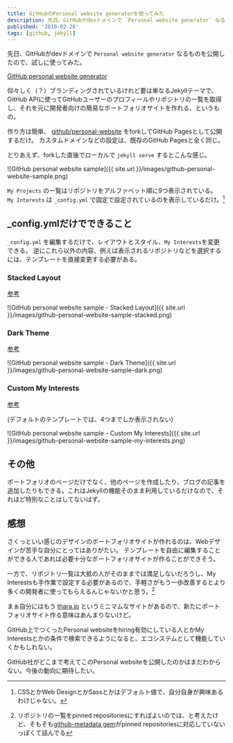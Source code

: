 ```yaml
---
title: GitHubのPersonal website generatorを使ってみた
description: 先日、GitHubがdevドメインで `Personal website generator` なるものを公開したので、試しに使ってみた。
published: '2019-02-26'
tags: [github, jekyll]
---
```


先日、GitHubがdevドメインで `Personal website generator` なるものを公開したので、試しに使ってみた。

[GitHub personal website generator](https://github.dev/)

仰々しく（？）ブランディングされているけれど要は単なるJekyllテーマで、 GitHub APIに使ってGitHubユーザーのプロフィールやリポジトリの一覧を取得し、それを元に開発者向けの簡易なポートフォリオサイトを作れる、というもの。

作り方は簡単、 [github/personal-website](https://github.com/github/personal-website) をforkしてGitHub Pagesとして公開するだけ。 カスタムドメインなどの設定は、既存のGitHub Pagesと全く同じ。

とりあえず、forkした直後でローカルで `jekyll serve` するとこんな感じ。

![GitHub personal website sample]({{ site.url }}/images/github-personal-website-sample.png)

`My Projects` の一覧はリポジトリをアルファベット順に9つ表示されている。   
`My Interests` は `_config.yml` で固定で設定されているのを表示しているだけ。[^1]


## _config.ymlだけでできること

`_config.yml` を編集するだけで、レイアウトとスタイル、`My Interests`を変更できる。
逆にこれら以外の内容、例えば表示されるリポジトリなどを選択するには、テンプレートを直接変更する必要がある。

### Stacked Layout

[参考](https://github.com/github/personal-website#layout)

![GitHub personal website sample - Stacked Layout]({{ site.url }}/images/github-personal-website-sample-stacked.png)


### Dark Theme

[参考](https://github.com/github/personal-website#style)

![GitHub personal website sample - Dark Theme]({{ site.url }}/images/github-personal-website-sample-dark.png)

### Custom My Interests

[参考](https://github.com/github/personal-website#topics)

(デフォルトのテンプレートでは、4つまでしか表示されない)

![GitHub personal website sample - Custom My Interests]({{ site.url }}/images/github-personal-website-sample-my-interests.png)


## その他

ポートフォリオのページだけでなく、他のページを作成したり、ブログの記事を追加したりもできる。これはJekyllの機能そのまま利用しているだけなので、それほど特別なことはしてないはず。

## 感想

さくっといい感じのデザインのポートフォリオサイトが作れるのは、Webデザインが苦手な自分にとってはありがたい。
テンプレートを自由に編集することができる人であれば必要十分なポートフォリオサイトが作ることができそう。

一方で、リポジトリ一覧は大抵の人がそのままでは満足しないだろうし、My Interestsも手作業で設定する必要があるので、手軽さがもう一歩改善するとより多くの開発者に使ってもらえるんじゃないかと思う。[^2]

まぁ自分にはもう [thara.jp](https://thara.jp) というミニマムなサイトがあるので、新たにポートフォリオサイト作る意味はあんまりないけど。

GitHub上でつくったPersonal websiteをhiring有効にしている人とかMy Interestsとかの条件で検索できるようになると、エコシステムとして機能していくかもしれない。   

GitHub社がどこまで考えてこのPersonal websiteを公開したのかはまだわからない。今後の動向に期待したい。

[^1]: CSSとかWeb DesignとかSassとかはデフォルト値で、自分自身が興味あるわけじゃない。
[^2]: リポジトリの一覧をpinned repositoriesにすればよいのでは、と考えたけど、そもそも[github-metadata gem](https://github.com/jekyll/github-metadata)がpinned repositoriesに対応していないっぽくて詰んでる
